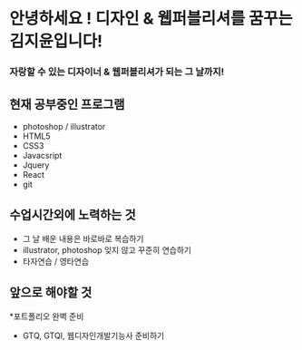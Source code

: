 # 안녕하세요 ! 디자인 & 웹퍼블리셔를 꿈꾸는 김지윤입니다!

### 자랑할 수 있는 디자이너 & 웹퍼블리셔가 되는 그 날까지!

## 현재 공부중인 프로그램
* photoshop / illustrator
* HTML5
* CSS3
* Javacsript
* Jquery
* React
* git

## 수업시간외에 노력하는 것
* 그 날 배운 내용은 바로바로 복습하기
* illustrator, photoshop 잊지 않고 꾸준히 연습하기
* 타자연습 / 영타연습

## 앞으로 해야할 것
*포트폴리오 완벽 준비
* GTQ, GTQI, 웹디자인개발기능사 준비하기
